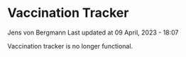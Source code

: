 Vaccination Tracker
================
Jens von Bergmann
Last updated at 09 April, 2023 - 18:07

Vaccination tracker is no longer functional.
